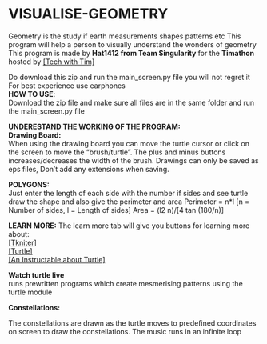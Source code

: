 # VISUALISE-GEOMETRY

Geometry is the study if earth measurements shapes patterns etc This program will help a person to visually understand the wonders of geometry 
This program is made by **Hat1412 from Team Singularity** for the **Timathon** hosted by <a href = https://www.youtube.com/channel/UC4JX40jDee_tINbkjycV4Sg> [Tech with Tim]</a>

Do download this zip and run the main_screen.py file you will not regret it For best experience use earphones
<br> **HOW TO USE**: <br>
Download the zip file and make sure all files are in the same folder and run the main_screen.py file

**UNDERESTAND THE WORKING OF THE PROGRAM: <br>
Drawing Board:** <br>
When using the drawing board you can move the turtle cursor or click on the screen to move the “brush/turtle”.
The plus and minus buttons increases/decreases the width of the brush.
Drawings can only be saved as eps files, Don’t add any extensions when saving.

**POLYGONS:** <br>
Just enter the length of each side with the number if sides and see turtle draw the shape and also give the perimeter and area 
Perimeter = n*l [n = Number of sides, l = Length of sides]
Area = (l2 n)/[4 tan (180/n)]

**LEARN MORE:**
The learn more tab will give you buttons for learning more about: <br>
 <a href = https://www.youtube.com/channel/UCFB0dxMudkws1q8w5NJEAmw> [Tkniter] </a> <br>
 <a href = https://www.techwithtim.net/tutorials/python-module-walk-throughs/ > [Turtle] </a> <br>
 <a href = https://www.instructables.com/ART-WITH-PYTHON/> [An Instructable about Turtle] </a> <br>
 
**Watch turtle live** <br> runs prewritten programs which create mesmerising patterns using the turtle module<br>

**Constellations:** <br>
<p>The constellations are drawn as the turtle moves to predefined coordinates on screen to draw the constellations.
The music runs in an infinite loop</p>
